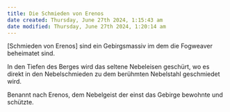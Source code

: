 ```yaml
---
title: Die Schmieden von Erenos
date created: Thursday, June 27th 2024, 1:15:43 am
date modified: Thursday, June 27th 2024, 1:20:14 am
---
```


[Schmieden von Erenos] sind ein Gebirgsmassiv im dem die Fogweaver beheimatet sind. 

In den Tiefen des Berges wird das seltene Nebeleisen geschürt, wo es direkt in den Nebelschmieden zu dem berühmten Nebelstahl geschmiedet wird. 

Benannt nach Erenos, dem Nebelgeist der einst das Gebirge bewohnte und schützte. 

